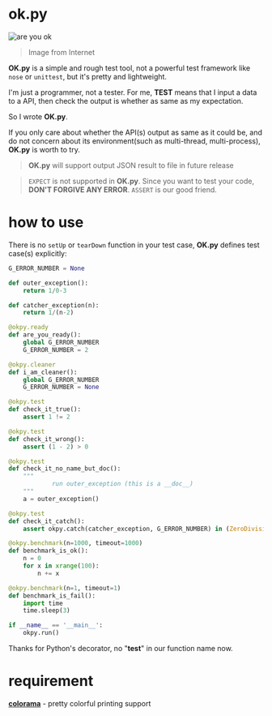 # ok.py

![are you ok](http://static01.hket.com/res/v3/image/content/595000/597695/68318509gw1ernv3wtm2jj20g40a4jsh_1024.jpg)

> Image from Internet

**OK.py** is a simple and rough test tool, not a powerful test framework like `nose` or `unittest`, but it's pretty and lightweight.

I'm just a programmer, not a tester. For me, **TEST** means that I input a data to a API, then check the output is whether as same as my expectation.

So I wrote **OK.py**.

If you only care about whether the API(s) output as same as it could be, and do not concern about its environment(such as multi-thread, multi-process), **OK.py** is worth to try.

> **OK.py** will support output JSON result to file in future release

> `EXPECT` is not supported in **OK.py**. Since you want to test your code,  **DON'T FORGIVE ANY ERROR**. `ASSERT` is our good friend.

# how to use

There is no `setUp` or `tearDown` function in your test case, **OK.py** defines test case(s) explicitly:

```python
G_ERROR_NUMBER = None

def outer_exception():
    return 1/0-3

def catcher_exception(n):
    return 1/(n-2)

@okpy.ready
def are_you_ready():
    global G_ERROR_NUMBER
    G_ERROR_NUMBER = 2

@okpy.cleaner
def i_am_cleaner():
    global G_ERROR_NUMBER
    G_ERROR_NUMBER = None

@okpy.test
def check_it_true():
    assert 1 != 2

@okpy.test
def check_it_wrong():
    assert (1 - 2) > 0

@okpy.test
def check_it_no_name_but_doc():
    """
            run outer_exception (this is a __doc__)
    """
    a = outer_exception()

@okpy.test
def check_it_catch():
    assert okpy.catch(catcher_exception, G_ERROR_NUMBER) in (ZeroDivisionError,)

@okpy.benchmark(n=1000, timeout=1000)
def benchmark_is_ok():
    n = 0
    for x in xrange(100):
        n += x

@okpy.benchmark(n=1, timeout=1)
def benchmark_is_fail():
    import time
    time.sleep(3)

if __name__ == '__main__':
    okpy.run()

```

Thanks for Python's decorator, no "**test**" in our function name now.


# requirement

**[colorama](https://pypi.python.org/pypi/colorama)** - pretty colorful printing support
